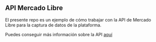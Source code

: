 ## API Mercado Libre
El presente repo es un ejemplo de cómo trabajar con la API de Mercado Libre para la captura de datos de la plataforma.

Puedes conseguir más información sobre la API [aquí](https://developers.mercadolibre.com.ar/)
